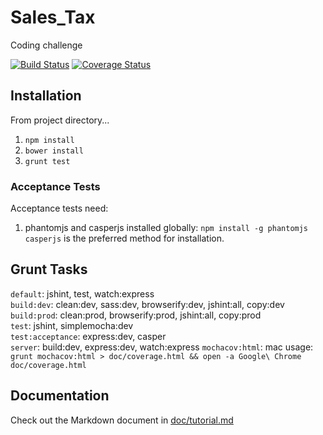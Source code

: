 Sales_Tax
=========

Coding challenge

[![Build Status](https://travis-ci.org/seasick-/Sales_Tax.svg?branch=master)](https://travis-ci.org/seasick-/Sales_Tax)
[![Coverage Status](http://coveralls.io/repos/seasick-/Sales_Tax/badge.png?branch=master)](http://coveralls.io/r/seasick-/Sales_Tax?branch=master)

## Installation
From project directory...  
1. `npm install`  
2. `bower install`  
3. `grunt test`  

### Acceptance Tests
Acceptance tests need:

1. phantomjs and casperjs installed globally:
`npm install -g phantomjs casperjs` is the preferred method for installation.

## Grunt Tasks
`default`: jshint, test, watch:express  
`build:dev`: clean:dev, sass:dev, browserify:dev, jshint:all, copy:dev  
`build:prod`: clean:prod, browserify:prod, jshint:all, copy:prod  
`test`: jshint, simplemocha:dev  
`test:acceptance`: express:dev, casper  
`server`: build:dev, express:dev, watch:express
`mochacov:html`: mac usage: `grunt mochacov:html > doc/coverage.html && open -a Google\ Chrome doc/coverage.html`

## Documentation

Check out the Markdown document in
[doc/tutorial.md](https://github.com/codefellows/oaa/blob/master/doc/tutorial.md)
